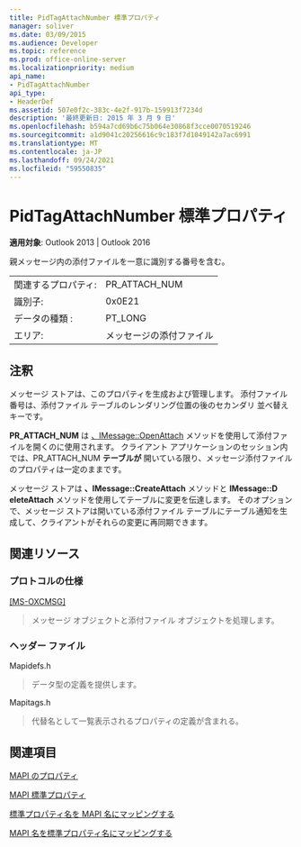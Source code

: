 ```yaml
---
title: PidTagAttachNumber 標準プロパティ
manager: soliver
ms.date: 03/09/2015
ms.audience: Developer
ms.topic: reference
ms.prod: office-online-server
ms.localizationpriority: medium
api_name:
- PidTagAttachNumber
api_type:
- HeaderDef
ms.assetid: 507e0f2c-383c-4e2f-917b-159913f7234d
description: '最終更新日: 2015 年 3 月 9 日'
ms.openlocfilehash: b594a7cd69b6c75b064e30868f3cce0070519246
ms.sourcegitcommit: a1d9041c20256616c9c183f7d1049142a7ac6991
ms.translationtype: MT
ms.contentlocale: ja-JP
ms.lasthandoff: 09/24/2021
ms.locfileid: "59550835"
---
```

# <a name="pidtagattachnumber-canonical-property"></a>PidTagAttachNumber 標準プロパティ

  
  
**適用対象**: Outlook 2013 | Outlook 2016 
  
親メッセージ内の添付ファイルを一意に識別する番号を含む。 
  
|||
|:-----|:-----|
|関連するプロパティ:  <br/> |PR_ATTACH_NUM  <br/> |
|識別子:  <br/> |0x0E21  <br/> |
|データの種類 :   <br/> |PT_LONG  <br/> |
|エリア:  <br/> |メッセージの添付ファイル  <br/> |
   
## <a name="remarks"></a>注釈

メッセージ ストアは、このプロパティを生成および管理します。 添付ファイル番号は、添付ファイル テーブルのレンダリング位置の後のセカンダリ 並べ替えキーです。 
  
 **PR_ATTACH_NUM** は [、IMessage::OpenAttach](imessage-openattach.md) メソッドを使用して添付ファイルを開くのに使用されます。 クライアント アプリケーションのセッション内では、PR_ATTACH_NUM **テーブルが** 開いている限り、メッセージ添付ファイルのプロパティは一定のままです。 
  
メッセージ ストアは **、IMessage::CreateAttach** メソッドと **IMessage::D eleteAttach** メソッドを使用してテーブルに変更を伝達します。 そのオプションで、メッセージ ストアは開いている添付ファイル テーブルにテーブル通知を生成して、クライアントがそれらの変更に再同期できます。 
  
## <a name="related-resources"></a>関連リソース

### <a name="protocol-specifications"></a>プロトコルの仕様

[[MS-OXCMSG]](https://msdn.microsoft.com/library/7fd7ec40-deec-4c06-9493-1bc06b349682%28Office.15%29.aspx)
  
> メッセージ オブジェクトと添付ファイル オブジェクトを処理します。
    
### <a name="header-files"></a>ヘッダー ファイル

Mapidefs.h
  
> データ型の定義を提供します。
    
Mapitags.h
  
> 代替名として一覧表示されるプロパティの定義が含まれる。
    
## <a name="see-also"></a>関連項目



[MAPI のプロパティ](mapi-properties.md)
  
[MAPI 標準プロパティ](mapi-canonical-properties.md)
  
[標準プロパティ名を MAPI 名にマッピングする](mapping-canonical-property-names-to-mapi-names.md)
  
[MAPI 名を標準プロパティ名にマッピングする](mapping-mapi-names-to-canonical-property-names.md)

